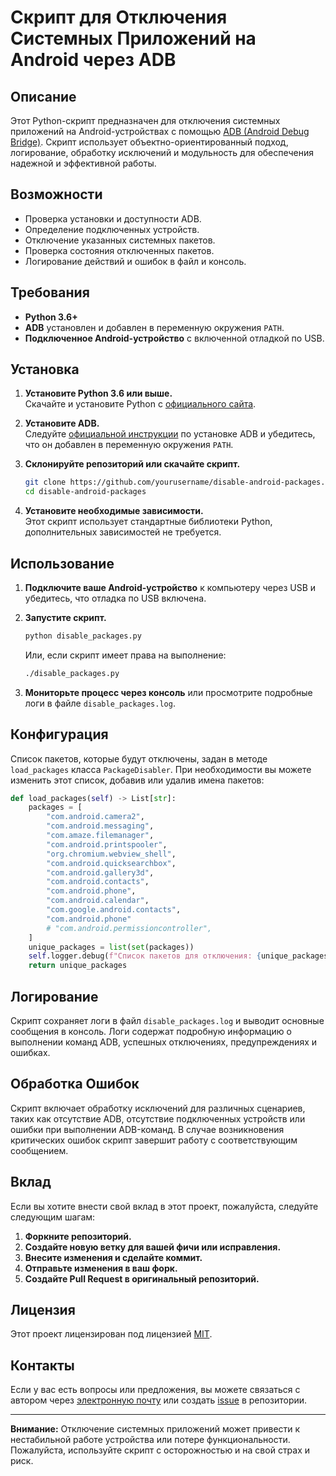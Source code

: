 # Скрипт для Отключения Системных Приложений на Android через ADB

## Описание

Этот Python-скрипт предназначен для отключения системных приложений на Android-устройствах с помощью [ADB (Android Debug Bridge)](https://developer.android.com/studio/command-line/adb). Скрипт использует объектно-ориентированный подход, логирование, обработку исключений и модульность для обеспечения надежной и эффективной работы.

## Возможности

- Проверка установки и доступности ADB.
- Определение подключенных устройств.
- Отключение указанных системных пакетов.
- Проверка состояния отключенных пакетов.
- Логирование действий и ошибок в файл и консоль.

## Требования

- **Python 3.6+**
- **ADB** установлен и добавлен в переменную окружения `PATH`.
- **Подключенное Android-устройство** с включенной отладкой по USB.

## Установка

1. **Установите Python 3.6 или выше.**  
   Скачайте и установите Python с [официального сайта](https://www.python.org/downloads/).

2. **Установите ADB.**  
   Следуйте [официальной инструкции](https://developer.android.com/studio/command-line/adb) по установке ADB и убедитесь, что он добавлен в переменную окружения `PATH`.

3. **Склонируйте репозиторий или скачайте скрипт.**

   ```bash
   git clone https://github.com/yourusername/disable-android-packages.git
   cd disable-android-packages
   ```

4. **Установите необходимые зависимости.**  
   Этот скрипт использует стандартные библиотеки Python, дополнительных зависимостей не требуется.

## Использование

1. **Подключите ваше Android-устройство** к компьютеру через USB и убедитесь, что отладка по USB включена.

2. **Запустите скрипт.**

   ```bash
   python disable_packages.py
   ```

   Или, если скрипт имеет права на выполнение:

   ```bash
   ./disable_packages.py
   ```

3. **Мониторьте процесс через консоль** или просмотрите подробные логи в файле `disable_packages.log`.

## Конфигурация

Список пакетов, которые будут отключены, задан в методе `load_packages` класса `PackageDisabler`. При необходимости вы можете изменить этот список, добавив или удалив имена пакетов:

```python
def load_packages(self) -> List[str]:
    packages = [
        "com.android.camera2",
        "com.android.messaging",
        "com.amaze.filemanager",
        "com.android.printspooler",
        "org.chromium.webview_shell",
        "com.android.quicksearchbox",
        "com.android.gallery3d",
        "com.android.contacts",
        "com.android.phone",
        "com.android.calendar",
        "com.google.android.contacts",
        "com.android.phone"
        # "com.android.permissioncontroller",
    ]
    unique_packages = list(set(packages))
    self.logger.debug(f"Список пакетов для отключения: {unique_packages}")
    return unique_packages
```

## Логирование

Скрипт сохраняет логи в файл `disable_packages.log` и выводит основные сообщения в консоль. Логи содержат подробную информацию о выполнении команд ADB, успешных отключениях, предупреждениях и ошибках.

## Обработка Ошибок

Скрипт включает обработку исключений для различных сценариев, таких как отсутствие ADB, отсутствие подключенных устройств или ошибки при выполнении ADB-команд. В случае возникновения критических ошибок скрипт завершит работу с соответствующим сообщением.

## Вклад

Если вы хотите внести свой вклад в этот проект, пожалуйста, следуйте следующим шагам:

1. **Форкните репозиторий.**
2. **Создайте новую ветку для вашей фичи или исправления.**
3. **Внесите изменения и сделайте коммит.**
4. **Отправьте изменения в ваш форк.**
5. **Создайте Pull Request в оригинальный репозиторий.**

## Лицензия

Этот проект лицензирован под лицензией [MIT](LICENSE).

## Контакты

Если у вас есть вопросы или предложения, вы можете связаться с автором через [электронную почту](mailto:your.email@example.com) или создать [issue](https://github.com/yourusername/disable-android-packages/issues) в репозитории.

---

**Внимание:** Отключение системных приложений может привести к нестабильной работе устройства или потере функциональности. Пожалуйста, используйте скрипт с осторожностью и на свой страх и риск.

